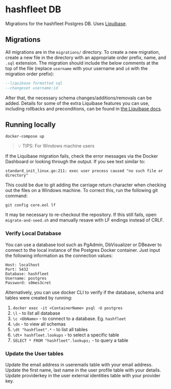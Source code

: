 # hashfleet DB

Migrations for the hashfleet Postgres DB. Uses [Liquibase](https://www.liquibase.org/).

## Migrations

All migrations are in the `migrations/` directory. To create a new migration, create a new file in the directory with an appropriate order prefix, name, and `.sql` extension. The migration should include the below comments at the top of the file (replace `username` with your username and `id` with the migration order prefix):

```sql
--liquibase formatted sql
--changeset username:id
```

After that, the necessary schema changes/additions/removals can be added. Details for some of the extra Liquibase features you can use, including rollbacks and preconditions, can be found in [the Liquibase docs](https://www.liquibase.org/documentation/sql_format.html).

## Running locally

```
docker-compose up
```

> :bulb: TIPS: For Windows machine users

If the Liquibase migration fails, check the error messages via the Docker Dashboard or looking through the output. If you see text similar to:

```
standard_init_linux.go:211: exec user process caused "no such file or directory"
```

This could be due to git adding the carriage return character when checking out the files on a Windows machine. To correct this, run the following git command:

```
git config core.eol lf
```

It may be necessary to re-checkout the repository. If this still fails, open `migrate-and-seed.sh` and manually resave with LF endings instead of CRLF.

### Verify Local Database

You can use a database tool such as PgAdmin, DbVisualizer or DBeaver to connect to the local instance of the Postgres Docker container. Just input the following information as the connection values:
```
Host: localhost
Port: 5432
Database: hashfleet
Username: postgres
Password: s0mes3cret
```

Alternatively, you can use docker CLI to verify if the database, schema and tables were created by running:

1. `docker exec -it <ContainerName> psql -U postgres`
2. `\l` - to list all database
3. `\c <DbName>` - to connect to a database. Eg. `hashfleet`
4. `\dn` - to view all schemas
5. `\dt "hashfleet".*` - to list all tables
6. `\dt+ hashfleet.lookups` - to select a specific table
7. `SELECT * FROM "hashfleet".lookups;` - to query a table

### Update the User tables

Update the email address in useremails table with your email address.
Update the first name, last name in the user profile table with your details.
Update providerkey in the user external identities table with your provider key.
